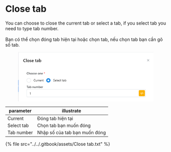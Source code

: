 # Close tab

You can choose to close the current tab or select a tab, if you select tab you need to type tab number.\
\
Bạn có thể chọn đóng tab hiện tại hoặc chọn tab, nếu chọn tab bạn cần gõ số tab.

<figure><img src="../../.gitbook/assets/Close tab.png" alt=""><figcaption></figcaption></figure>

| parameter  | illustrate                    |
| ---------- | ----------------------------- |
| Current    | Đóng tab hiện tại             |
| Select tab | Chọn tab bạn muốn đóng        |
| Tab number | Nhập số của tab bạn muốn đóng |

{% file src="../../.gitbook/assets/Close tab.txt" %}
